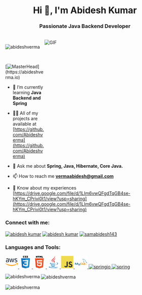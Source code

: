 <h1 align="center">Hi 👋, I'm Abidesh Kumar</h1>
<h3 align="center">Passionate Java Backend Developer</h3>
</br>
<img align="right" alt="GIF" src="https://github.com/abhisheknaiidu/abhisheknaiidu/blob/master/code.gif?raw=true" width="380" height="350" />
<p align="left"> <img src="https://komarev.com/ghpvc/?username=abideshverma&label=Profile%20views&color=0e75b6&style=flat" alt="abideshverma" /> </p>

<p align="left"> <a href="https://twitter.com/" target="blank"><img src="https://img.shields.io/twitter/follow/?logo=twitter&style=for-the-badge" alt="" /></a> </p>

[![MasterHead](https://1.bp.blogspot.com/-7A4WynwLsM...)](https://abideshverma.io)
- 🌱 I’m currently learning **Java Backend and Spring**

- 👨‍💻 All of my projects are available at [https://github.com/Abideshverma](https://github.com/Abideshverma)

- 💬 Ask me about **Spring, Java, Hibernate, Core Java.**

- 📫 How to reach me **vermaabidesh@gmail.com**

- 📄 Know about my experiences [https://drive.google.com/file/d/1LIm6vwQFgdTqGB4se-hKYm_CPrivi0t1/view?usp=sharing](https://drive.google.com/file/d/1LIm6vwQFgdTqGB4se-hKYm_CPrivi0t1/view?usp=sharing)

<h3 align="left">Connect with me:</h3>

<a href="https://linkedin.com/in/abidesh kumar" target="blank"><img align="center" src="https://raw.githubusercontent.com/rahuldkjain/github-profile-readme-generator/master/src/images/icons/Social/linked-in-alt.svg" alt="abidesh kumar" height="30" width="40" /></a>
<a href="https://www.hackerrank.com/abidesh kumar" target="blank"><img align="center" src="https://raw.githubusercontent.com/rahuldkjain/github-profile-readme-generator/master/src/images/icons/Social/hackerrank.svg" alt="abidesh kumar" height="30" width="40" /></a>
<a href="https://www.leetcode.com/samabidesh143" target="blank"><img align="center" src="https://raw.githubusercontent.com/rahuldkjain/github-profile-readme-generator/master/src/images/icons/Social/leet-code.svg" alt="samabidesh143" height="30" width="40" /></a>
</p>

<h3 align="left">Languages and Tools:</h3>
<p align="left"> <a href="https://aws.amazon.com" target="_blank" rel="noreferrer"> <img src="https://raw.githubusercontent.com/devicons/devicon/master/icons/amazonwebservices/amazonwebservices-original-wordmark.svg" alt="aws" width="40" height="40"/> </a> <a href="https://www.w3schools.com/css/" target="_blank" rel="noreferrer"> <img src="https://raw.githubusercontent.com/devicons/devicon/master/icons/css3/css3-original-wordmark.svg" alt="css3" width="40" height="40"/> </a> <a href="https://www.w3.org/html/" target="_blank" rel="noreferrer"> <img src="https://raw.githubusercontent.com/devicons/devicon/master/icons/html5/html5-original-wordmark.svg" alt="html5" width="40" height="40"/> </a> <a href="https://www.java.com" target="_blank" rel="noreferrer"> <img src="https://raw.githubusercontent.com/devicons/devicon/master/icons/java/java-original.svg" alt="java" width="40" height="40"/> </a> <a href="https://developer.mozilla.org/en-US/docs/Web/JavaScript" target="_blank" rel="noreferrer"> <img src="https://raw.githubusercontent.com/devicons/devicon/master/icons/javascript/javascript-original.svg" alt="javascript" width="40" height="40"/> </a> <a href="https://www.mysql.com/" target="_blank" rel="noreferrer"> <img src="https://raw.githubusercontent.com/devicons/devicon/master/icons/mysql/mysql-original-wordmark.svg" alt="mysql" width="40" height="40"/> </a> <a href="https://hibernate.org/orm/documentation/6.0/" target="_blank" rel="noreferrer"> <img src="https://www.vectorlogo.zone/logos/hibernate/hibernate-icon.svg" alt="springio" width="40" height="40"/> </a><a href="https://spring.io/" target="_blank" rel="noreferrer"> <img src="https://www.vectorlogo.zone/logos/springio/springio-icon.svg" alt="spring" width="40" height="40"/> </a> </p>

<p><img align="left" src="https://github-readme-stats.vercel.app/api/top-langs?username=abideshverma&show_icons=true&locale=en&layout=compact" alt="abideshverma" /></p>

<p>&nbsp;<img align="center" src="https://github-readme-stats.vercel.app/api?username=abideshverma&show_icons=true&locale=en" alt="abideshverma" /></p>

<p><img align="center" src="https://github-readme-streak-stats.herokuapp.com/?user=abideshverma&" alt="abideshverma" /></p>
